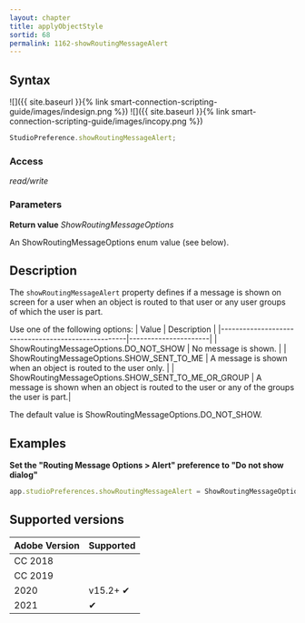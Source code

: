 ```yaml
---
layout: chapter
title: applyObjectStyle
sortid: 68
permalink: 1162-showRoutingMessageAlert
---
```

## Syntax

![]({{ site.baseurl }}{% link smart-connection-scripting-guide/images/indesign.png %}) ![]({{ site.baseurl }}{% link smart-connection-scripting-guide/images/incopy.png %}) 
```javascript
StudioPreference.showRoutingMessageAlert;
```

### Access

*read/write*

### Parameters

**Return value** *ShowRoutingMessageOptions*

An ShowRoutingMessageOptions enum value (see below).

## Description

The `showRoutingMessageAlert` property defines  if a message is shown on screen for a user when an object is routed to that user or any user groups of which the user is part.

Use one of the following options:
| Value                                              | Description          |
|----------------------------------------------------|----------------------|
| ShowRoutingMessageOptions.DO_NOT_SHOW              | No message is shown. |
| ShowRoutingMessageOptions.SHOW_SENT_TO_ME	         | A message is shown when an object is routed to the user only. |
| ShowRoutingMessageOptions.SHOW_SENT_TO_ME_OR_GROUP | A message is shown when an object is routed to the user or any of the groups the user is part.|

The default value is ShowRoutingMessageOptions.DO_NOT_SHOW.

## Examples

**Set the "Routing Message Options > Alert" preference to "Do not show dialog"**

```javascript
app.studioPreferences.showRoutingMessageAlert = ShowRoutingMessageOptions.DO_NOT_SHOW;
```

## Supported versions

| Adobe Version | Supported |
|---------------|-----------|
| CC 2018       |           |
| CC 2019       |           |
| 2020          | v15.2+ ✔  |
| 2021          | ✔         |